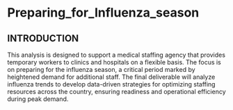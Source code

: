# Preparing_for_Influenza_season

## INTRODUCTION
This analysis is designed to support a medical staffing agency that provides temporary workers to clinics and hospitals on a flexible basis. The focus is on preparing for the influenza season, a critical period marked by heightened demand for additional staff. The final deliverable will analyze influenza trends to develop data-driven strategies for optimizing staffing resources across the country, ensuring readiness and operational efficiency during peak demand.

